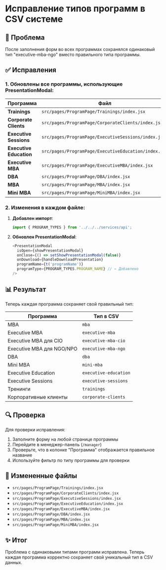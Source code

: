 # Исправление типов программ в CSV системе

## 🐛 Проблема
После заполнения форм во всех программах сохранялся одинаковый тип "executive-mba-ngo" вместо правильного типа программы.

## ✅ Исправления

### 1. Обновлены все программы, использующие PresentationModal:

| Программа | Файл | Добавлен programType |
|-----------|------|---------------------|
| **Trainings** | `src/pages/ProgramPage/Trainings/index.jsx` | `PROGRAM_TYPES.TRAININGS` |
| **Corporate Clients** | `src/pages/ProgramPage/CorporateClients/index.jsx` | `PROGRAM_TYPES.CORPORATE_CLIENTS` |
| **Executive Sessions** | `src/pages/ProgramPage/ExecutiveSessions/index.jsx` | `PROGRAM_TYPES.EXECUTIVE_SESSIONS` |
| **Executive Education** | `src/pages/ProgramPage/ExecutiveEducation/index.jsx` | `PROGRAM_TYPES.EXECUTIVE_EDUCATION` |
| **Executive MBA** | `src/pages/ProgramPage/ExecutiveMBA/index.jsx` | `PROGRAM_TYPES.EXECUTIVE_MBA` |
| **DBA** | `src/pages/ProgramPage/DBA/index.jsx` | `PROGRAM_TYPES.DBA` |
| **MBA** | `src/pages/ProgramPage/MBA/index.jsx` | `PROGRAM_TYPES.MBA` |
| **Mini MBA** | `src/pages/ProgramPage/MiniMBA/index.jsx` | `PROGRAM_TYPES.MINI_MBA` |

### 2. Изменения в каждом файле:

1. **Добавлен импорт**:
   ```javascript
   import { PROGRAM_TYPES } from '../../../services/api';
   ```

2. **Обновлен PresentationModal**:
   ```javascript
   <PresentationModal
     isOpen={showPresentationModal}
     onClose={() => setShowPresentationModal(false)}
     onDownload={handleDownloadPresentation}
     programName={t('programName')}
     programType={PROGRAM_TYPES.PROGRAM_NAME} // ← Добавлено
   />
   ```

## 📊 Результат

Теперь каждая программа сохраняет свой правильный тип:

| Программа | Тип в CSV |
|-----------|-----------|
| MBA | `mba` |
| Executive MBA | `executive-mba` |
| Executive MBA для CIO | `executive-mba-cio` |
| Executive MBA для NGO/NPO | `executive-mba-ngo` |
| DBA | `dba` |
| Mini MBA | `mini-mba` |
| Executive Education | `executive-education` |
| Executive Sessions | `executive-sessions` |
| Тренинги | `trainings` |
| Корпоративные клиенты | `corporate-clients` |

## 🔍 Проверка

Для проверки исправления:
1. Заполните форму на любой странице программы
2. Перейдите в менеджер-панель (`/manager`)
3. Проверьте, что в колонке "Программа" отображается правильное название
4. Используйте фильтр по типу программы для проверки

## 📁 Измененные файлы

- `src/pages/ProgramPage/Trainings/index.jsx`
- `src/pages/ProgramPage/CorporateClients/index.jsx`
- `src/pages/ProgramPage/ExecutiveSessions/index.jsx`
- `src/pages/ProgramPage/ExecutiveEducation/index.jsx`
- `src/pages/ProgramPage/ExecutiveMBA/index.jsx`
- `src/pages/ProgramPage/DBA/index.jsx`
- `src/pages/ProgramPage/MBA/index.jsx`
- `src/pages/ProgramPage/MiniMBA/index.jsx`

## ✨ Итог

Проблема с одинаковыми типами программ исправлена. Теперь каждая программа корректно сохраняет свой уникальный тип в CSV данных.
